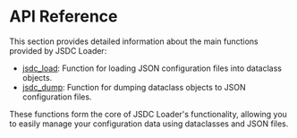 # API Reference

This section provides detailed information about the main functions provided by JSDC Loader:

- [jsdc_load](jsdc_load.md): Function for loading JSON configuration files into dataclass objects.
- [jsdc_dump](jsdc_dump.md): Function for dumping dataclass objects to JSON configuration files.

These functions form the core of JSDC Loader's functionality, allowing you to easily manage your configuration data using dataclasses and JSON files.
